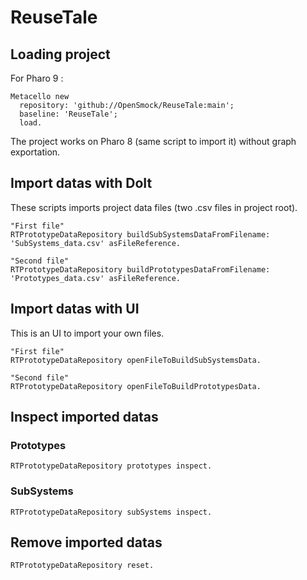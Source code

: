 # ReuseTale

## Loading project

For Pharo 9 :

```Smalltalk
Metacello new
  repository: 'github://OpenSmock/ReuseTale:main';
  baseline: 'ReuseTale';
  load.
```

The project works on Pharo 8 (same script to import it) without graph exportation.

## Import datas with DoIt 
These scripts imports project data files (two .csv files in project root).

```Smalltalk
"First file"
RTPrototypeDataRepository buildSubSystemsDataFromFilename: 'SubSystems_data.csv' asFileReference.
```

```Smalltalk
"Second file"
RTPrototypeDataRepository buildPrototypesDataFromFilename: 'Prototypes_data.csv' asFileReference.
```

## Import datas with UI
This is an UI to import your own files.

```Smalltalk
"First file"
RTPrototypeDataRepository openFileToBuildSubSystemsData. 
```

```Smalltalk
"Second file"
RTPrototypeDataRepository openFileToBuildPrototypesData. 
```

## Inspect imported datas

### Prototypes

```Smalltalk
RTPrototypeDataRepository prototypes inspect.
```

### SubSystems

```Smalltalk
RTPrototypeDataRepository subSystems inspect.
```

## Remove imported datas

```Smalltalk
RTPrototypeDataRepository reset.
```
